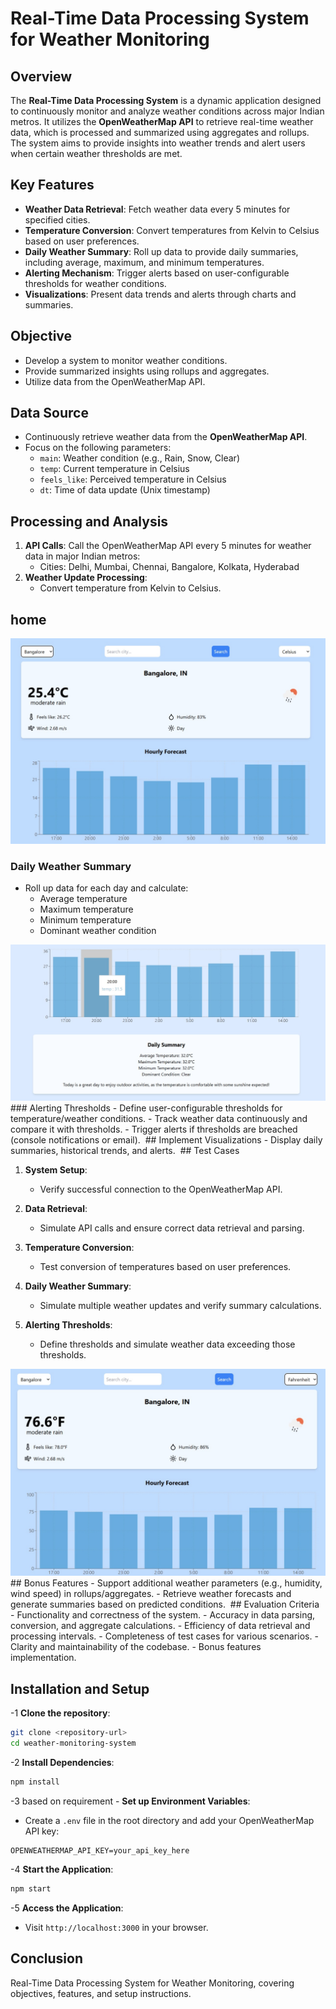 

# Real-Time Data Processing System for Weather Monitoring

## Overview

The **Real-Time Data Processing System** is a dynamic application designed to continuously monitor and analyze weather conditions across major Indian metros. It utilizes the **OpenWeatherMap API** to retrieve real-time weather data, which is processed and summarized using aggregates and rollups. The system aims to provide insights into weather trends and alert users when certain weather thresholds are met.

## Key Features

- **Weather Data Retrieval**: Fetch weather data every 5 minutes for specified cities.
- **Temperature Conversion**: Convert temperatures from Kelvin to Celsius based on user preferences.
- **Daily Weather Summary**: Roll up data to provide daily summaries, including average, maximum, and minimum temperatures.
- **Alerting Mechanism**: Trigger alerts based on user-configurable thresholds for weather conditions.
- **Visualizations**: Present data trends and alerts through charts and summaries.

## Objective

- Develop a system to monitor weather conditions.
- Provide summarized insights using rollups and aggregates.
- Utilize data from the OpenWeatherMap API.

## Data Source

- Continuously retrieve weather data from the **OpenWeatherMap API**.
- Focus on the following parameters:
  - `main`: Weather condition (e.g., Rain, Snow, Clear)
  - `temp`: Current temperature in Celsius
  - `feels_like`: Perceived temperature in Celsius
  - `dt`: Time of data update (Unix timestamp)

## Processing and Analysis

1. **API Calls**: Call the OpenWeatherMap API every 5 minutes for weather data in major Indian metros:
   - Cities: Delhi, Mumbai, Chennai, Bangalore, Kolkata, Hyderabad
2. **Weather Update Processing**:
   - Convert temperature from Kelvin to Celsius.

## home
<img src="https://github.com/Sudarshan-k1604/Weather_Monitoring_System/blob/master/assests/profile1.jpg?raw=true" alt="">

### Daily Weather Summary
- Roll up data for each day and calculate:
  - Average temperature
  - Maximum temperature
  - Minimum temperature
  - Dominant weather condition
<img src="https://github.com/Sudarshan-k1604/Weather_Monitoring_System/blob/master/assests/summary.jpg?raw=true" alt="">
### Alerting Thresholds
- Define user-configurable thresholds for temperature/weather conditions.
- Track weather data continuously and compare it with thresholds.
- Trigger alerts if thresholds are breached (console notifications or email).
<img src="" alt="">
## Implement Visualizations
- Display daily summaries, historical trends, and alerts.
<img src="" alt="">
## Test Cases

1. **System Setup**:
   - Verify successful connection to the OpenWeatherMap API.
   
2. **Data Retrieval**:
   - Simulate API calls and ensure correct data retrieval and parsing.

3. **Temperature Conversion**:
   - Test conversion of temperatures based on user preferences.

4. **Daily Weather Summary**:
   - Simulate multiple weather updates and verify summary calculations.

5. **Alerting Thresholds**:
   - Define thresholds and simulate weather data exceeding those thresholds.
<img src="https://github.com/Sudarshan-k1604/Weather_Monitoring_System/blob/master/assests/temp1.jpg?raw=true" alt="">
## Bonus Features
- Support additional weather parameters (e.g., humidity, wind speed) in rollups/aggregates.
- Retrieve weather forecasts and generate summaries based on predicted conditions.
<img src="" alt="">
## Evaluation Criteria
- Functionality and correctness of the system.
- Accuracy in data parsing, conversion, and aggregate calculations.
- Efficiency of data retrieval and processing intervals.
- Completeness of test cases for various scenarios.
- Clarity and maintainability of the codebase.
- Bonus features implementation.


## Installation and Setup

-1 **Clone the repository**:
   ```bash
   git clone <repository-url>
   cd weather-monitoring-system
   ```

 -2 **Install Dependencies**:
   ```bash
   npm install
   ```

 -3 based on requirement - **Set up Environment Variables**:
   - Create a `.env` file in the root directory and add your OpenWeatherMap API key:
   ```env
   OPENWEATHERMAP_API_KEY=your_api_key_here
   ```

-4 **Start the Application**:
   ```bash
   npm start
   ```

-5 **Access the Application**:
   - Visit `http://localhost:3000` in your browser.

## Conclusion
 Real-Time Data Processing System for Weather Monitoring, covering objectives, features, and setup instructions.
